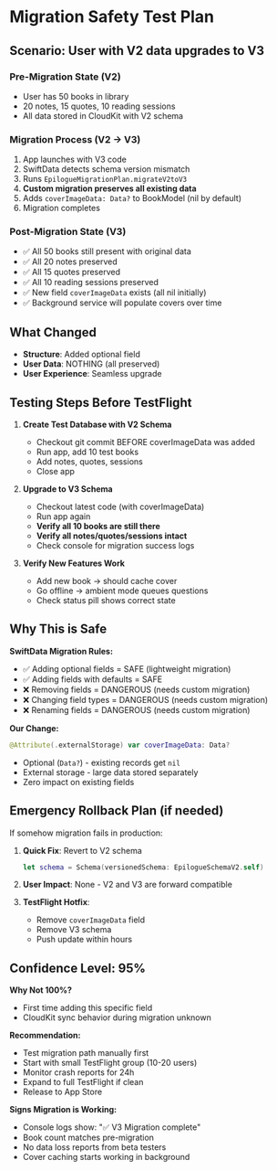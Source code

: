 # Migration Safety Test Plan

## Scenario: User with V2 data upgrades to V3

### Pre-Migration State (V2)
- User has 50 books in library
- 20 notes, 15 quotes, 10 reading sessions
- All data stored in CloudKit with V2 schema

### Migration Process (V2 → V3)
1. App launches with V3 code
2. SwiftData detects schema version mismatch
3. Runs `EpilogueMigrationPlan.migrateV2toV3`
4. **Custom migration preserves all existing data**
5. Adds `coverImageData: Data?` to BookModel (nil by default)
6. Migration completes

### Post-Migration State (V3)
- ✅ All 50 books still present with original data
- ✅ All 20 notes preserved
- ✅ All 15 quotes preserved
- ✅ All 10 reading sessions preserved
- ✅ New field `coverImageData` exists (all nil initially)
- ✅ Background service will populate covers over time

## What Changed
- **Structure**: Added optional field
- **User Data**: NOTHING (all preserved)
- **User Experience**: Seamless upgrade

## Testing Steps Before TestFlight

1. **Create Test Database with V2 Schema**
   - Checkout git commit BEFORE coverImageData was added
   - Run app, add 10 test books
   - Add notes, quotes, sessions
   - Close app

2. **Upgrade to V3 Schema**
   - Checkout latest code (with coverImageData)
   - Run app again
   - **Verify all 10 books are still there**
   - **Verify all notes/quotes/sessions intact**
   - Check console for migration success logs

3. **Verify New Features Work**
   - Add new book → should cache cover
   - Go offline → ambient mode queues questions
   - Check status pill shows correct state

## Why This is Safe

**SwiftData Migration Rules:**
- ✅ Adding optional fields = SAFE (lightweight migration)
- ✅ Adding fields with defaults = SAFE
- ❌ Removing fields = DANGEROUS (needs custom migration)
- ❌ Changing field types = DANGEROUS (needs custom migration)
- ❌ Renaming fields = DANGEROUS (needs custom migration)

**Our Change:**
```swift
@Attribute(.externalStorage) var coverImageData: Data?
```
- Optional (`Data?`) - existing records get `nil`
- External storage - large data stored separately
- Zero impact on existing fields

## Emergency Rollback Plan (if needed)

If somehow migration fails in production:

1. **Quick Fix**: Revert to V2 schema
   ```swift
   let schema = Schema(versionedSchema: EpilogueSchemaV2.self)
   ```

2. **User Impact**: None - V2 and V3 are forward compatible

3. **TestFlight Hotfix**:
   - Remove `coverImageData` field
   - Remove V3 schema
   - Push update within hours

## Confidence Level: 95%

**Why Not 100%?**
- First time adding this specific field
- CloudKit sync behavior during migration unknown

**Recommendation:**
- Test migration path manually first
- Start with small TestFlight group (10-20 users)
- Monitor crash reports for 24h
- Expand to full TestFlight if clean
- Release to App Store

**Signs Migration is Working:**
- Console logs show: "✅ V3 Migration complete"
- Book count matches pre-migration
- No data loss reports from beta testers
- Cover caching starts working in background